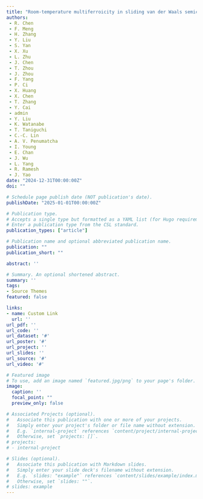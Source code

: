 ```yaml
---
title: "Room-temperature multiferroicity in sliding van der Waals semiconductors with sub-0.3V switching. Submitted"
authors:
 - R. Chen
 - F. Meng
 - H. Zhang   
 - Y. Liu
 - S. Yan
 - X. Xu
 - L. Zhu
 - J. Chen
 - T. Zhou
 - J. Zhou
 - F. Yang
 - P. Ci
 - X. Huang
 - X. Chen
 - T. Zhang
 - Y. Cai
 - admin
 - Y. Liu
 - K. Watanabe
 - T. Taniguchi
 - C.-C. Lin
 - A. V. Penumatcha
 - I. Young
 - E. Chan
 - J. Wu
 - L. Yang
 - R. Ramesh    
 - J. Yao
date: "2024-12-31T00:00:00Z"
doi: ""

# Schedule page publish date (NOT publication's date).
publishDate: "2025-01-01T00:00:00Z"

# Publication type.
# Accepts a single type but formatted as a YAML list (for Hugo requirements).
# Enter a publication type from the CSL standard.
publication_types: ["article"]

# Publication name and optional abbreviated publication name.
publication: ""
publication_short: ""

abstract: ''

# Summary. An optional shortened abstract.
summary: ''
tags:
- Source Themes
featured: false

links:
- name: Custom Link
  url: ''
url_pdf: ''
url_code: ''
url_dataset: '#'
url_poster: '#'
url_project: ''
url_slides: ''
url_source: '#'
url_video: '#'

# Featured image
# To use, add an image named `featured.jpg/png` to your page's folder. 
image:
  caption: ''
  focal_point: ""
  preview_only: false

# Associated Projects (optional).
#   Associate this publication with one or more of your projects.
#   Simply enter your project's folder or file name without extension.
#   E.g. `internal-project` references `content/project/internal-project/index.md`.
#   Otherwise, set `projects: []`.
# projects:
# - internal-project

# Slides (optional).
#   Associate this publication with Markdown slides.
#   Simply enter your slide deck's filename without extension.
#   E.g. `slides: "example"` references `content/slides/example/index.md`.
#   Otherwise, set `slides: ""`.
# slides: example
---
```

